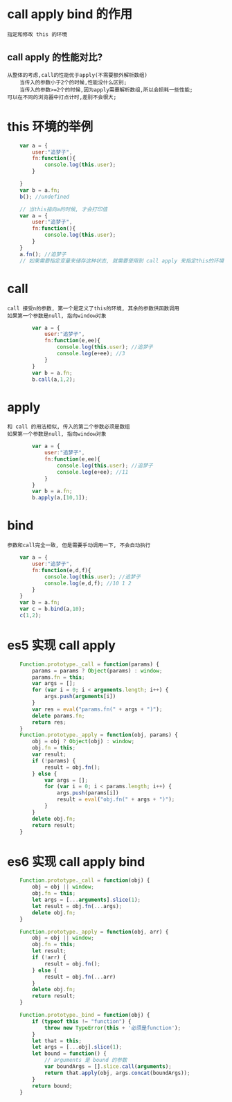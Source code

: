 # call apply bind 的作用

    指定和修改 this 的环境

## call apply 的性能对比?

    从整体的考虑,call的性能优于apply(不需要额外解析数组)
        当传入的参数小于2个的时候,性能没什么区别;
        当传入的参数>=2个的时候,因为apply需要解析数组,所以会损耗一些性能;
    可以在不同的浏览器中打点计时,差别不会很大;


# this 环境的举例

```JavaScript
    var a = {
        user:"追梦子",
        fn:function(){
            console.log(this.user);
        }

    }
    var b = a.fn;
    b(); //undefined

    // 当this指向a的时候, 才会打印值
    var a = {
        user:"追梦子",
        fn:function(){
            console.log(this.user);
        }
    }
    a.fn(); //追梦子
    // 如果需要指定变量来储存这种状态, 就需要使用到 call apply 来指定this的环境
```

# call

    call 接受n的参数, 第一个是定义了this的环境, 其余的参数供函数调用
    如果第一个参数是null, 指向window对象

```JavaScript
        var a = {
            user:"追梦子",
            fn:function(e,ee){
                console.log(this.user); //追梦子
                console.log(e+ee); //3
            }
        }
        var b = a.fn;
        b.call(a,1,2);
```

# apply

    和 call 的用法相似, 传入的第二个参数必须是数组
    如果第一个参数是null, 指向window对象

```JavaScript
        var a = {
            user:"追梦子",
            fn:function(e,ee){
                console.log(this.user); //追梦子
                console.log(e+ee); //11
            }
        }
        var b = a.fn;
        b.apply(a,[10,1]);
```

# bind

    参数和call完全一致, 但是需要手动调用一下, 不会自动执行

```JavaScript
    var a = {
        user:"追梦子",
        fn:function(e,d,f){
            console.log(this.user); //追梦子
            console.log(e,d,f); //10 1 2
        }
    }
    var b = a.fn;
    var c = b.bind(a,10);
    c(1,2);
```

# es5 实现 call apply

```JavaScript
    Function.prototype._call = function(params) {
        params = params ? Object(params) : window;
        params.fn = this;
        var args = [];
        for (var i = 0; i < arguments.length; i++) {
            args.push(arguments[i])
        }
        var res = eval("params.fn(" + args + ")");
        delete params.fn;
        return res;
    }
    Function.prototype._apply = function(obj, params) {
        obj = obj ? Object(obj) : window;
        obj.fn = this;
        var result;
        if (!params) {
            result = obj.fn();
        } else {
            var args = [];
            for (var i = 0; i < params.length; i++) {
                args.push(params[i])
                result = eval("obj.fn(" + args + ")");
            }
        }
        delete obj.fn;
        return result;
    }
```

# es6 实现 call apply bind

```javascript
    Function.prototype._call = function(obj) {
        obj = obj || window;
        obj.fn = this;
        let args = [...arguments].slice(1);
        let result = obj.fn(...args);
        delete obj.fn;
    }

    Function.prototype._apply = function(obj, arr) {
        obj = obj || window;
        obj.fn = this;
        let result;
        if (!arr) {
            result = obj.fn();
        } else {
            result = obj.fn(...arr)
        }
        delete obj.fn;
        return result;
    }

    Function.prototype._bind = function(obj) {
        if (typeof this != "function") {
            throw new TypeError(this + '必须是function');
        }
        let that = this;
        let args = [...obj].slice(1);
        let bound = function() {
            // arguments 是 bound 的参数
            var boundArgs = [].slice.call(arguments);
            return that.apply(obj, args.concat(boundArgs));
        }
        return bound;
    }
```

